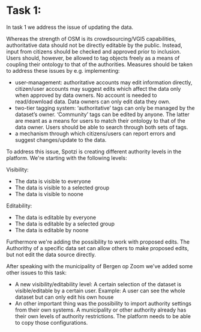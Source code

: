 # Task 1:

In task 1 we address the issue of updating the data.

Whereas the strength of OSM is its crowdsourcing/VGI5 capabilities, authoritative data should not be directly editable by the public. 
Instead, input from citizens should be checked and approved prior to inclusion. 
Users should, however, be allowed to tag objects freely as a means of coupling
their ontology to that of the authorities. Measures should be taken to address these issues by e.g. implementing:
- 	user-management: authoritative accounts may edit information directly, citizen/user accounts may suggest edits which affect the data only when approved by data owners. 
	No account is needed to read/download data. Data owners can only edit data they own.
- 	two-tier tagging system: 
	‘authoritative’ tags can only be managed by the dataset’s owner. 
	‘Community’ tags can be edited by anyone. 
	The latter are meant as a means for users to match their ontology to that of the data owner. 
	Users should be able to search through both sets of tags.
- a mechanism through which citizens/users can report errors and suggest changes/update to the data.

To address this issue, Spotzi is creating different authority levels in the platform. 
We're starting with the following levels:

Visibility:
- The data is visible to everyone
- The data is visible to a selected group
- The data is visible to noone

Editability:
- The data is editable by everyone
- The data is editable by a selected group
- The data is editable by noone

Furthermore we're adding the possibility to work with proposed edits.
The Authorithy of a specific data set can allow others to make proposed edits, but not edit the data source directly.


After speaking with the municipality of Bergen op Zoom we've added some other issues to this task:
- 	A new visibility/editability level: A certain selection of the dataset is visible/editable by a certain user. 
	Example: A user can see the whole dataset but can only edit his own house
-	An other important thing was the possibility to import authority settings from their own systems. 
	A municipality or other authority already has their own levels of authority restrictions. 
	The platform needs to be able to copy those configurations.
